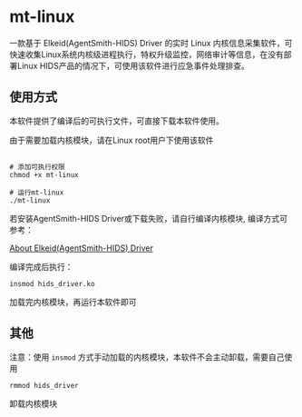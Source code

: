 # mt-linux

一款基于 Elkeid(AgentSmith-HIDS) Driver 的实时 Linux 内核信息采集软件，可快速收集Linux系统内核级进程执行，特权升级监控，网络审计等信息，在没有部署Linux HIDS产品的情况下，可使用该软件进行应急事件处理排查。

## 使用方式

本软件提供了编译后的可执行文件，可直接下载本软件使用。

由于需要加载内核模块，请在Linux root用户下使用该软件
```shell script

# 添加可执行权限
chmod +x mt-linux

# 运行mt-linux
./mt-linux

```


若安装AgentSmith-HIDS Driver或下载失败，请自行编译内核模块,
编译方式可参考：

[About Elkeid(AgentSmith-HIDS) Driver](https://github.com/bytedance/Elkeid/blob/main/driver/README-zh_CN.md)

编译完成后执行：
```shell script
insmod hids_driver.ko
```
加载完内核模块，再运行本软件即可




## 其他
注意：使用 ` insmod ` 方式手动加载的内核模块，本软件不会主动卸载，需要自己使用 

```shell script
rmmod hids_driver
```
 卸载内核模块

